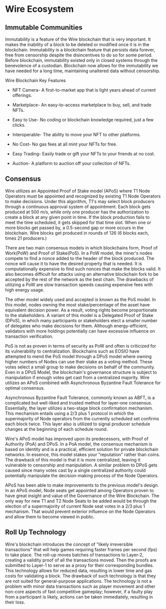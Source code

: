 # Wire Ecosystem 

## Immutable Communities
 
Immutability is a feature of the Wire blockchain that is very important. It makes the inability of a block to be deleted or modified once it is in the blockchain. Immutability is a blockchain feature that persists data forever, free from censorship despite the disincentives to do so for some period. Before blockchain, immutability existed only in closed systems through the benevolence of a custodian. Blockchain now allows for the immutability we have needed for a long time, maintaining unaltered data without censorship.

Wire Blockchain Key Features 


* NFT Camera- A first-to-market app that is light years ahead of current offerings.

* Marketplace- An easy-to-access marketplace to buy, sell, and trade NFTs.

* Easy to Use- No coding or blockchain knowledge required, just a few clicks.

* Interoperable- The ability to move your NFT to other platforms.

* No Cost- No gas fees at all mint your NFTs for free.

* Easy Trading- Easily trade or gift your NFTs to your friends at no cost.

* Auction- A platform to auction off your collection of NFTs.

## Consensus

Wire utilizes an Appointed Proof of Stake model (APoS) where T1 Node Operators must be appointed and recognized by existing T1 Node Operators to make decisions. Under this algorithm, T1's may select block producers through a continuous approval system of appointment. Each block gets produced at 500 m/s, while only one producer has the authorization to create a block at any given point in time. If the block production fails to meet the time scheduled, it gets skipped for that time slot. When one or more blocks get passed by, a 0.5-second gap or more occurs in the blockchain. Wire blocks get produced in rounds of 126 (6 blocks each, times 21 producers.)
 
There are two main consensus models in which blockchains form, Proof of Work(PoW) and Proof of Stake(PoS). In a PoW model, the miner's nodes compete to find a nonce added to the header of the block produced. The nonce will cause it to have the desired property that is needed. It is computationally expensive to find such nonces that make the blocks valid. It also becomes difficult for attacks using an alternative blockchain fork to be accepted by the rest of the network as the best chain. The drawbacks of utilizing a PoW are slow transaction speeds causing expensive fees with high energy usage.

The other model widely used and accepted is known as the PoS model. In this model, nodes owning the most stake/percentage of the asset have equivalent decision power. As a result, voting rights become proportionate to the stakeholders. A variant of this model is a Delegated Proof of Stake (DPoS), in which many participants or stakeholders elect a smaller number of delegates who make decisions for them. Although energy-efficient, validators with more holdings potentially can have excessive influence on transaction verification.

PoS is not as proven in terms of security as PoW and often is criticized for its vulnerability to centralization. Blockchains such as EOSIO have attempted to mend the PoS model through a DPoS model where owning higher numbers of Nodes can use their stake as a voting method. These votes select a small group to make decisions on behalf of the community. Even in a DPoS Model, the blockchain's governance structure is subject to manipulation if enough votes get cast from a centralized majority. Wire utilizes an APoS combined with Asynchronous Byzantine Fault Tolerance for optimal consensus.

Asynchronous Byzantine Fault Tolerance, commonly known as ABFT, is a complicated but well-liked and trusted method for layer-one consensus. Essentially, the layer utilizes a two-stage block confirmation mechanism. This mechanism entails using a 2/3 plus 1 protocol in which the supermajority of Node operators from the currently scheduled set confirms each block twice. This layer also is utilized to signal producer schedule changes at the beginning of each schedule round. 

Wire's APoS model has improved upon its predecessors, with Proof of Authority (PoA) and DPoS. In a PoA model, the consensus mechanism is based on identity and is a practical, efficient solution for private blockchain networks. In essence, this model stakes your "reputation" rather than coins. The drawback of this model is that it is more centralized, leaving it vulnerable to censorship and manipulation. A similar problem to DPoS gets caused since many votes cast by a single centralized authority could potentially manipulate the decision-making process of the Node Operators.

APoS has been able to make improvements to the previous model's design. In an APoS model, Node seats get appointed among Operators proven to have great insight and value of the Governance of the Wire Blockchain. The only way for new T1 and T2 Node Seats to be added would be through the election of a supermajority of current Node seat votes in a 2/3 plus 1 mechanism. That would prevent exterior influence on the Node Operators and allow them to become viewed in public.

## Roll Up Technology

Wire's blockchain introduces the concept of "likely irreversible transactions" that will help games requiring faster frames per second (fps) to take place. The roll-up moves batches of transactions to Layer-2, creating a validity proof of all the transactions moved. Then the proofs are submitted to Layer-1 to serve as a proxy for their corresponding bundles. This technology allows for reduced data, resulting in lower time and gas costs for validating a block. The drawback of such technology is that they are not suited for general-purpose applications. The technology is not a problem with minor data transactions such as player movement and other non-core aspects of fast competitive gameplay; however, if a faulty play from a participant is likely, actions can be taken immediately, resulting in their loss.
